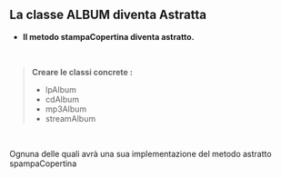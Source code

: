 ## La classe ALBUM diventa Astratta

- <b>Il metodo stampaCopertina diventa astratto.</b>
<br>

> <b>Creare le classi concrete :</b>
> - lpAlbum
> - cdAlbum
> - mp3Album
> - streamAlbum
<br>

Ognuna delle quali avrà una sua implementazione del metodo astratto spampaCopertina
